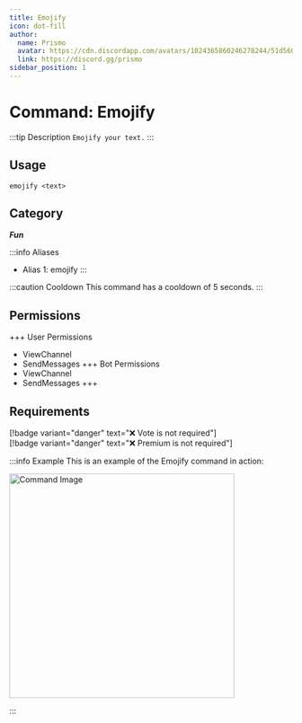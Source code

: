 ```yaml
---
title: Emojify
icon: dot-fill
author:
  name: Prismo
  avatar: https://cdn.discordapp.com/avatars/1024365860246278244/51d5603eff69376da9a21e86b07a75bd.png?size=2048
  link: https://discord.gg/prismo
sidebar_position: 1
---
```



# Command: Emojify

:::tip Description
`Emojify your text.`
:::

## Usage

```
emojify <text>
```

## Category

_**Fun**_

:::info Aliases
- Alias 1: emojify
:::

:::caution Cooldown
This command has a cooldown of 5 seconds.
:::

## Permissions

+++ User Permissions
- ViewChannel
- SendMessages
+++ Bot Permissions
- ViewChannel
- SendMessages
+++

## Requirements

[!badge variant="danger" text="❌ Vote is not required"]  
[!badge variant="danger" text="❌ Premium is not required"]

:::info Example
This is an example of the Emojify command in action:

<img src="https://i.imgur.com/dLwe4m1.png" alt="Command Image" width="400"/>

:::


